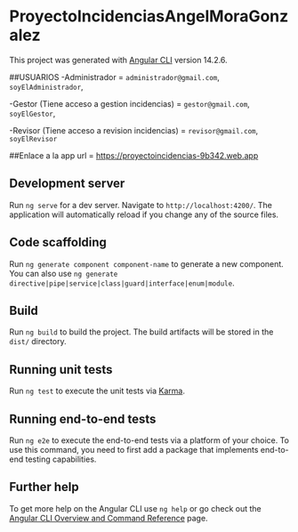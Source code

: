 # ProyectoIncidenciasAngelMoraGonzalez

This project was generated with [Angular CLI](https://github.com/angular/angular-cli) version 14.2.6.

##USUARIOS
-Administrador = `administrador@gmail.com`, `soyElAdministrador`,

-Gestor (Tiene acceso a gestion incidencias) = `gestor@gmail.com`, `soyElGestor`,

-Revisor (Tiene acceso a revision incidencias) = `revisor@gmail.com`, `soyElRevisor`

##Enlace a la app
url = https://proyectoincidencias-9b342.web.app


## Development server

Run `ng serve` for a dev server. Navigate to `http://localhost:4200/`. The application will automatically reload if you change any of the source files.

## Code scaffolding

Run `ng generate component component-name` to generate a new component. You can also use `ng generate directive|pipe|service|class|guard|interface|enum|module`.

## Build

Run `ng build` to build the project. The build artifacts will be stored in the `dist/` directory.

## Running unit tests

Run `ng test` to execute the unit tests via [Karma](https://karma-runner.github.io).

## Running end-to-end tests

Run `ng e2e` to execute the end-to-end tests via a platform of your choice. To use this command, you need to first add a package that implements end-to-end testing capabilities.

## Further help

To get more help on the Angular CLI use `ng help` or go check out the [Angular CLI Overview and Command Reference](https://angular.io/cli) page.
